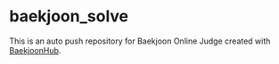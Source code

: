 # baekjoon_solve
This is an auto push repository for Baekjoon Online Judge created with [BaekjoonHub](https://github.com/BaekjoonHub/BaekjoonHub).
